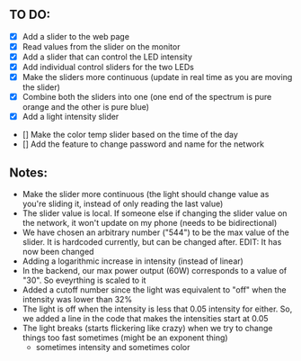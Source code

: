 ## TO DO:

- [x] Add a slider to the web page
- [x] Read values from the slider on the monitor
- [x] Add a slider that can control the LED intensity
- [x] Add individual control sliders for the two LEDs
- [x] Make the sliders more continuous (update in real time as you are moving the slider)
- [x] Combine both the sliders into one (one end of the spectrum is pure orange and the other is pure blue)
- [x] Add a light intensity slider
- [] Make the color temp slider based on the time of the day
- [] Add the feature to change password and name for the network 


## Notes:

- Make the slider more continuous (the light should change value as you're sliding it, instead of only reading the last value)
- The slider value is local. If someone else if changing the slider value on the network, it won't update on my phone (needs to be bidirectional)
- We have chosen an arbitrary number ("544") to be the max value of the slider. It is hardcoded currently, but can be changed after. EDIT: It has now been changed
- Adding a logarithmic increase in intensity (instead of linear)
- In the backend, our max power output (60W) corresponds to a value of "30". So eveyrthing is scaled to it
- Added a cutoff number since the light was equivalent to "off" when the intensity was lower than 32% 
- The light is off when the intensity is less that 0.05 intensity for either. So, we added a line in the code that makes the intensities start at 0.05
- The light breaks (starts flickering like crazy) when we try to change things too fast sometimes (might be an exponent thing)
    - sometimes intensity and sometimes color
